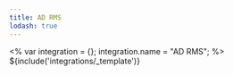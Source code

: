 ```yaml
---
title: AD RMS
lodash: true
---
```

<% var integration = {};
integration.name = "AD RMS"; %>
${include('integrations/_template')}
